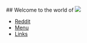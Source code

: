 <html>
## Welcome to the world of
<img src="https://i.ytimg.com/vi/G5Ipr0KZ3NE/hqdefault.jpg">

<nav>
  <ul>
    <li><a href="https://reddit.com">Reddit</a></li>
    <li><a href="https://DDUKES5.github.io/cats.md">Menu</a></li>
    <li><a href="#">Links</a></li>
  </ul>
</nav>
</html>
